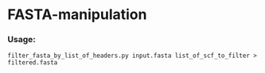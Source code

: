 # FASTA-manipulation
### Usage:

``` filter_fasta_by_list_of_headers.py input.fasta list_of_scf_to_filter > filtered.fasta ```
